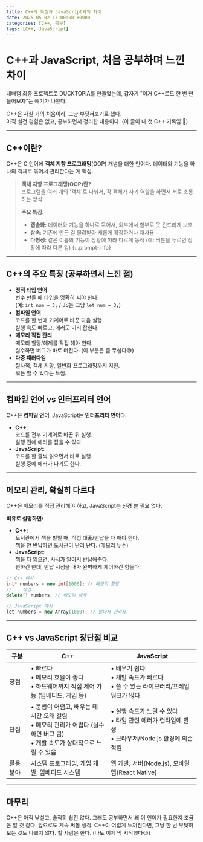 ```yaml
---
title: C++의 특징과 JavaScript와의 차이
date: 2025-05-02 13:00:00 +0900
categories: [C++, 공부]
tags: [C++, JavaScript]
---
```


# C++과 JavaScript, 처음 공부하며 느낀 차이

내배캠 최종 프로젝트로 DUCKTOPIA를 만들었는데, 갑자기 "이거 C++로도 한 번 만들어보자"는 얘기가 나왔다.

C++은 사실 거의 처음이라, 그냥 부딪혀보기로 했다.  
아직 실전 경험은 없고, 공부하면서 정리한 내용이다. (이 글이 내 첫 C++ 기록임 🐣)

---

## C++이란?

C++은 C 언어에 **객체 지향 프로그래밍**(OOP) 개념을 더한 언어다. 데이터와 기능을 하나의 객체로 묶어서 관리한다는 게 핵심.

> **객체 지향 프로그래밍(OOP)란?**  
> 프로그램을 여러 개의 '객체'로 나눠서, 각 객체가 자기 역할을 하면서 서로 소통하는 방식.  
>  
> **주요 특징:**  
> - **캡슐화**: 데이터와 기능을 하나로 묶어서, 외부에서 함부로 못 건드리게 보호  
> - **상속**: 기존에 만든 걸 물려받아 새롭게 확장하거나 재사용  
> - **다형성**: 같은 이름의 기능이 상황에 따라 다르게 동작 (예: 버튼을 누르면 상황에 따라 다른 일)
{: .prompt-info}

---

## C++의 주요 특징 (공부하면서 느낀 점)

- **정적 타입 언어**  
  변수 만들 때 타입을 명확히 써야 한다.  
  (예: `int num = 3;` / JS는 그냥 `let num = 3;`)
- **컴파일 언어**  
  코드를 한 번에 기계어로 바꾼 다음 실행.  
  실행 속도 빠르고, 에러도 미리 잡힌다.
- **메모리 직접 관리**  
  메모리 할당/해제를 직접 해야 한다.  
  실수하면 버그가 바로 터진다. (이 부분은 좀 무섭다😅)
- **다중 패러다임**  
  절차적, 객체 지향, 일반화 프로그래밍까지 지원.  
  뭐든 할 수 있다는 느낌.

---

## 컴파일 언어 vs 인터프리터 언어

C++은 **컴파일 언어**, JavaScript는 **인터프리터 언어**다.

- **C++**:  
  코드를 전부 기계어로 바꾼 뒤 실행.  
  실행 전에 에러를 잡을 수 있다.
- **JavaScript**:  
  코드를 한 줄씩 읽으면서 바로 실행.  
  실행 중에 에러가 나기도 한다.

---

## 메모리 관리, 확실히 다르다

C++은 메모리를 직접 관리해야 하고, JavaScript는 신경 쓸 필요 없다.

**비유로 설명하면:**  
- **C++**:  
  도서관에서 책을 빌릴 때, 직접 대출/반납을 다 해야 한다.  
  책을 안 반납하면 도서관이 난리 난다. (메모리 누수)
- **JavaScript**:  
  책을 다 읽으면, 사서가 알아서 반납해준다.  
  편하긴 한데, 반납 시점을 내가 완벽하게 제어하긴 힘들다.

```c++
// C++ 예시
int* numbers = new int[1000]; // 메모리 할당
// ...작업...
delete[] numbers; // 메모리 해제

// JavaScript 예시
let numbers = new Array(1000); // 알아서 관리됨
```

---

## C++ vs JavaScript 장단점 비교

<table>
  <thead>
    <tr>
      <th>구분</th>
      <th>C++</th>
      <th>JavaScript</th>
    </tr>
  </thead>
  <tbody>
    <tr>
      <td>장점</td>
      <td>
        • 빠르다<br />
        • 메모리 효율이 좋다<br />
        • 하드웨어까지 직접 제어 가능 (임베디드, 게임 등)
      </td>
      <td>
        • 배우기 쉽다<br />
        • 개발 속도가 빠르다<br />
        • 쓸 수 있는 라이브러리/프레임워크가 많다
      </td>
    </tr>
    <tr>
      <td>단점</td>
      <td>
        • 문법이 어렵고, 배우는 데 시간 오래 걸림<br />
        • 메모리 관리가 어렵다 (실수하면 버그 큼)<br />
        • 개발 속도가 상대적으로 느릴 수 있음
      </td>
      <td>
        • 실행 속도가 느릴 수 있다<br />
        • 타입 관련 에러가 런타임에 발생<br />
        • 브라우저/Node.js 환경에 의존적임
      </td>
    </tr>
    <tr>
      <td>활용 분야</td>
      <td>시스템 프로그래밍, 게임 개발, 임베디드 시스템</td>
      <td>웹 개발, 서버(Node.js), 모바일 앱(React Native)</td>
    </tr>
  </tbody>
</table>

---

## 마무리

C++은 아직 낯설고, 솔직히 쉽진 않다. 그래도 공부하면서 왜 이 언어가 필요한지 조금은 알 것 같다. 앞으로도 계속 써볼 생각. C++이 어렵게 느껴진다면, 그냥 한 번 부딪혀보는 것도 나쁘지 않다. 할 사람은 한다. (나도 이제 막 시작했다😉)